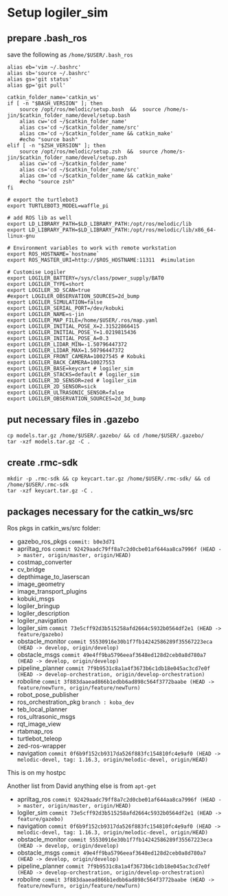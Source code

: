 # Setup logiler_sim

## prepare .bash_ros

save the following as `/home/$USER/.bash_ros`

```
alias eb='vim ~/.bashrc'
alias sb='source ~/.bashrc'
alias gs='git status'
alias gp='git pull'

catkin_folder_name='catkin_ws'
if [ -n "$BASH_VERSION" ]; then
	source /opt/ros/melodic/setup.bash  &&  source /home/s-jin/$catkin_folder_name/devel/setup.bash
	alias cw='cd ~/$catkin_folder_name'
	alias cs='cd ~/$catkin_folder_name/src'
	alias cm='cd ~/$catkin_folder_name && catkin_make'
	#echo "source bash"
elif [ -n "$ZSH_VERSION" ]; then
	source /opt/ros/melodic/setup.zsh  &&  source /home/s-jin/$catkin_folder_name/devel/setup.zsh
	alias cw='cd ~/$catkin_folder_name'
	alias cs='cd ~/$catkin_folder_name/src'
	alias cm='cd ~/$catkin_folder_name && catkin_make'
	#echo "source zsh"
fi

# export the turtlebot3
export TURTLEBOT3_MODEL=waffle_pi

# add ROS lib as well
export LD_LIBRARY_PATH=$LD_LIBRARY_PATH:/opt/ros/melodic/lib
export LD_LIBRARY_PATH=$LD_LIBRARY_PATH:/opt/ros/melodic/lib/x86_64-linux-gnu

# Environment variables to work with remote workstation
export ROS_HOSTNAME=`hostname`
export ROS_MASTER_URI=http://$ROS_HOSTNAME:11311  #simulation

# Customise Logiler
export LOGILER_BATTERY=/sys/class/power_supply/BAT0
export LOGILER_TYPE=short
export LOGILER_3D_SCAN=true
#export LOGILER_OBSERVATION_SOURCES=2d_bump
export LOGILER_SIMULATION=false
export LOGILER_SERIAL_PORT=/dev/kobuki
export LOGILER_NAME=s-jin
export LOGILER_MAP_FILE=/home/$USER/.ros/map.yaml
export LOGILER_INITIAL_POSE_X=2.31522866415
export LOGILER_INITIAL_POSE_Y=1.0219815436
export LOGILER_INITIAL_POSE_A=0.3
export LOGILER_LIDAR_MIN=-1.50796447372
export LOGILER_LIDAR_MAX=1.50796447372
export LOGILER_FRONT_CAMERA=10027545 # Kobuki
export LOGILER_BACK_CAMERA=10027553
export LOGILER_BASE=keycart # logiler_sim
export LOGILER_STACKS=default # logiler_sim
export LOGILER_3D_SENSOR=zed # logiler_sim
export LOGILER_2D_SENSOR=sick
export LOGILER_ULTRASONIC_SENSOR=false
export LOGILER_OBSERVATION_SOURCES=2d_3d_bump
```

## put necessary files in .gazebo

```
cp models.tar.gz /home/$USER/.gazebo/ && cd /home/$USER/.gazebo/ 
tar -xzf models.tar.gz -C .
```

## create .rmc-sdk

```
mkdir -p .rmc-sdk && cp keycart.tar.gz /home/$USER/.rmc-sdk/ && cd /home/$USER/.rmc-sdk
tar -xzf keycart.tar.gz -C .
```



## packages necessary for the catkin_ws/src

Ros pkgs in catkin_ws/src folder:

- gazebo_ros_pkgs  `commit: b0e3d71`
- apriltag_ros `commit 92429aadc79ff8a7c2d0cbe01af644aa8ca7996f (HEAD -> master, origin/master, origin/HEAD)`
- costmap_converter
- cv_bridge
- depthimage_to_laserscan
- image_geometry
- image_transport_plugins
- kobuki_msgs
- logiler_bringup
- logiler_description
- logiler_navigation
- logiler_sim   `commit 73e5cff92d3b515258afd2664c5932b0564df2e1 (HEAD -> feature/gazebo)`
- obstacle_monitor  `commit 55530916e30b1f7fb14242586289f35567223eca (HEAD -> develop, origin/develop)`
- obstacle_msgs `commit 49e4ff9ba5796eeaf3648ed128d2ceb0a8d780a7 (HEAD -> develop, origin/develop)`
- pipeline_planner   `commit 7f9b9531c8a1a4f3673b6c1db18e045ac3cd7e0f (HEAD -> develop-orchestration, origin/develop-orchestration)`
- roboline  `commit 3f883daaead866b1edbb6ad898c564f3772baabe (HEAD -> feature/newTurn, origin/feature/newTurn)`
- robot_pose_publisher
- ros_orchestration_pkg   `branch : koba_dev`
- teb_local_planner
- ros_ultrasonic_msgs
- rqt_image_view
- rtabmap_ros
- turtlebot_teleop
- zed-ros-wrapper
- navigation `commit 0f6b9f152cb9317da526f883fc154810fc4e9af0 (HEAD -> melodic-devel, tag: 1.16.3, origin/melodic-devel, origin/HEAD)`

This is on my hostpc


Another list from David anything else is from `apt-get`


- apriltag_ros `commit 92429aadc79ff8a7c2d0cbe01af644aa8ca7996f (HEAD -> master, origin/master, origin/HEAD)`
- logiler_sim `commit 73e5cff92d3b515258afd2664c5932b0564df2e1 (HEAD -> feature/gazebo)`
- navigation `commit 0f6b9f152cb9317da526f883fc154810fc4e9af0 (HEAD -> melodic-devel, tag: 1.16.3, origin/melodic-devel, origin/HEAD)`
- obstacle_monitor `commit 55530916e30b1f7fb14242586289f35567223eca (HEAD -> develop, origin/develop)`
- obstacle_msgs `commit 49e4ff9ba5796eeaf3648ed128d2ceb0a8d780a7 (HEAD -> develop, origin/develop)`
- pipeline_planner `commit 7f9b9531c8a1a4f3673b6c1db18e045ac3cd7e0f (HEAD -> develop-orchestration, origin/develop-orchestration)`
- roboline `commit 3f883daaead866b1edbb6ad898c564f3772baabe (HEAD -> feature/newTurn, origin/feature/newTurn)`
